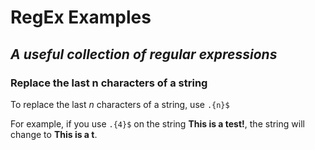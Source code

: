 # RegEx Examples

## *A useful collection of regular expressions*

### Replace the last n characters of a string

To replace the last *n* characters of a string, use `.{n}$`

For example, if you use `.{4}$` on the string **This is a test!**, the string will change to **This is a t**.

